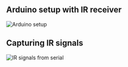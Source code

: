 ## Arduino setup with IR receiver
![Arduino setup](https://s3.amazonaws.com/octoporess_blog/github_media/IMG_1223.JPG "Arduino setup IR receiver")


## Capturing IR signals
![IR signals from serial](https://s3.amazonaws.com/octoporess_blog/github_media/animation.gif "IR signals from serial")

